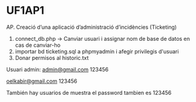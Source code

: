 # UF1AP1
AP. Creació d’una aplicació d’administració d’incidències (Ticketing)

1. connect_db.php -> Canviar usuari i assignar nom de base de datos en cas de canviar-ho
2. importar bd ticketing.sql a phpmyadmin i afegir privilegis d'usuari
3. Donar permisos al historic.txt

Usuari admin:
admin@gmail.com
123456

oelkabir@gmail.com
123456

También hay usuarios de muestra el password tambien es 123456

